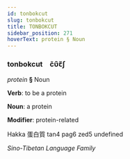 ```yaml
---
id: tonbokcut
slug: tonbokcut
title: TONBOKCUT
sidebar_position: 271
hoverText: protein § Noun
---
```


### tonbokcut&emsp;<span kind="abugida">c̃ʋ̑ꞇ̆ʃ</span>

*protein* **§** Noun

**Verb**: to be a protein

**Noun**: a protein

**Modifier**: protein-related

Hakka 蛋白質 tan4 pag6 zed5 undefined

*Sino-Tibetan Language Family*